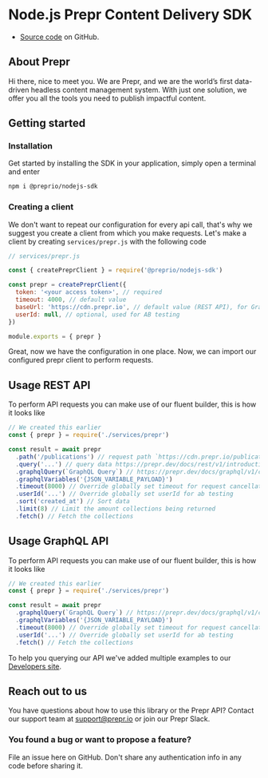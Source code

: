 # Node.js Prepr Content Delivery SDK

- [Source code](https://github.com/preprio/nodejs-sdk) on GitHub.

## About Prepr

Hi there, nice to meet you. We are Prepr, and we are the world’s first data-driven headless content management system. With just one solution, we offer you all the tools you need to publish impactful content.

## Getting started

### Installation

Get started by installing the SDK in your application, simply open a terminal and enter

```bash
npm i @preprio/nodejs-sdk
```

### Creating a client

We don't want to repeat our configuration for every api call, that's why we suggest you create a client from which you make requests. Let's make a client by creating `services/prepr.js` with the following code

```js
// services/prepr.js

const { createPreprClient } = require('@preprio/nodejs-sdk')

const prepr = createPreprClient({
  token: '<your access token>', // required
  timeout: 4000, // default value
  baseUrl: 'https://cdn.prepr.io', // default value (REST API), for GraphQL API use https://graphql.prepr.io/graphql
  userId: null, // optional, used for AB testing
})

module.exports = { prepr }
```

Great, now we have the configuration in one place. Now, we can import our configured prepr client to perform requests.

## Usage REST API

To perform API requests you can make use of our fluent builder, this is how it looks like

```js
// We created this earlier
const { prepr } = require('./services/prepr')

const result = await prepr
  .path('/publications') // request path `https://cdn.prepr.io/publications`
  .query('...') // query data https://prepr.dev/docs/rest/v1/introduction
  .graphqlQuery(`GraphQL Query`) // https://prepr.dev/docs/graphql/v1/collection-introduction
  .graphqlVariables('{JSON_VARIABLE_PAYLOAD}')
  .timeout(8000) // Override globally set timeout for request cancellation
  .userId('...') // Override globally set userId for ab testing
  .sort('created_at') // Sort data
  .limit(8) // Limit the amount collections being returned
  .fetch() // Fetch the collections
```

## Usage GraphQL API

To perform API requests you can make use of our fluent builder, this is how it looks like

```js
// We created this earlier
const { prepr } = require('./services/prepr')

const result = await prepr
  .graphqlQuery(`GraphQL Query`) // https://prepr.dev/docs/graphql/v1/collection-introduction
  .graphqlVariables('{JSON_VARIABLE_PAYLOAD}')
  .timeout(8000) // Override globally set timeout for request cancellation
  .userId('...') // Override globally set userId for ab testing
  .fetch() // Fetch the collections
```

To help you querying our API we've added multiple examples to our [Developers site](https://prepr.dev).

## Reach out to us

You have questions about how to use this library or the Prepr API?
Contact our support team at support@prepr.io or join our Prepr Slack.

### You found a bug or want to propose a feature?

File an issue here on GitHub. Don't share any authentication info in any code before sharing it.
